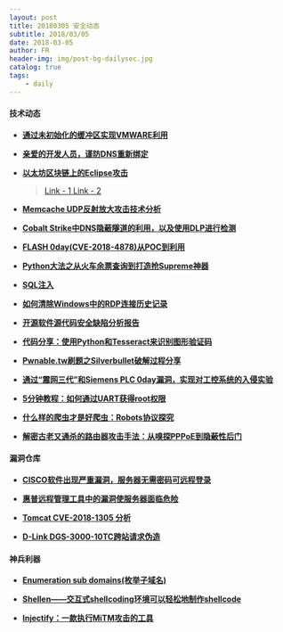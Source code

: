 ```yaml
---
layout: post
title: 20180305 安全动态
subtitle: 2018/03/05
date: 2018-03-05
author: FR
header-img: img/post-bg-dailysec.jpg
catalog: true
tags:
    - daily
---
```

#### 技术动态
- **[通过未初始化的缓冲区实现VMWARE利用](https://www.zerodayinitiative.com/blog/2018/3/1/vmware-exploitation-through-uninitialized-buffers)**

- **[亲爱的开发人员，谨防DNS重新绑定](https://www.twistlock.com/2018/02/28/dear-developers-beware-dns-rebinding/)**

- **[以太坊区块链上的Eclipse攻击](http://www.example.com)**
  > [ Link - 1 ](https://bitcoinmagazine.com/articles/researchers-explore-eclipse-attacks-ethereum-blockchain/)
  > [ Link - 2 ](http://www.cs.bu.edu/~goldbe/projects/eclipseEth.pdf)

- **[Memcache UDP反射放大攻击技术分析](https://www.anquanke.com/post/id/99516)**

- **[Cobalt Strike中DNS隐蔽隧道的利用，以及使用DLP进行检测](https://www.anquanke.com/post/id/99408)**

- **[FLASH 0day(CVE-2018-4878)从POC到利用](https://paper.seebug.org/536/)**

- **[Python大法之从火车余票查询到打造抢Supreme神器](https://bbs.ichunqiu.com/thread-34102-1-1.html?from=sec)**

- **[SQL注入](https://blog.malwarebytes.com/security-world/business-security-world/2018/03/explained-sql-injection/)**

- **[如何清除Windows中的RDP连接历史记录](http://woshub.com/how-to-clear-rdp-connections-history/)**

- **[开源软件源代码安全缺陷分析报告](https://www.anquanke.com/post/id/99646)**

- **[代码分享：使用Python和Tesseract来识别图形验证码](http://www.freebuf.com/sectool/163621.html)**

- **[Pwnable.tw刷题之Silverbullet破解过程分享](http://www.freebuf.com/articles/rookie/162929.html)**

- **[通过“震网三代”和Siemens PLC 0day漏洞，实现对工控系统的入侵实验](http://www.freebuf.com/vuls/163950.html)**

- **[5分钟教程：如何通过UART获得root权限](http://www.freebuf.com/geek/163312.html)**

- **[什么样的爬虫才是好爬虫：Robots协议探究](http://www.freebuf.com/articles/web/163574.html)**

- **[解密古老又通杀的路由器攻击手法：从嗅探PPPoE到隐蔽性后门](http://www.freebuf.com/articles/wireless/163480.html)**

#### 漏洞仓库
- **[CISCO软件出现严重漏洞，服务器无需密码可远程登录](http://www.pingwest.com/wire/cisco-elastic-services-controller/)**

- **[惠普远程管理工具中的漏洞使服务器面临危险](https://threatpost.com/bug-in-hp-remote-management-tool-leaves-servers-open-to-attack/130189/)**

- **[Tomcat CVE-2018-1305 分析](https://www.anquanke.com/post/id/99213)**

- **[D-Link DGS-3000-10TC跨站请求伪造](https://packetstormsecurity.com/files/146612/dlinkdgs300010tc-xsrf.txt)**

#### 神兵利器
- **[Enumeration sub domains(枚举子域名)](https://github.com/FeeiCN/ESD)**

- **[Shellen——交互式shellcoding环境可以轻松地制作shellcode](https://github.com/merrychap/shellen)**

- **[Injectify：一款执行MiTM攻击的工具](http://www.freebuf.com/sectool/163291.html)**
